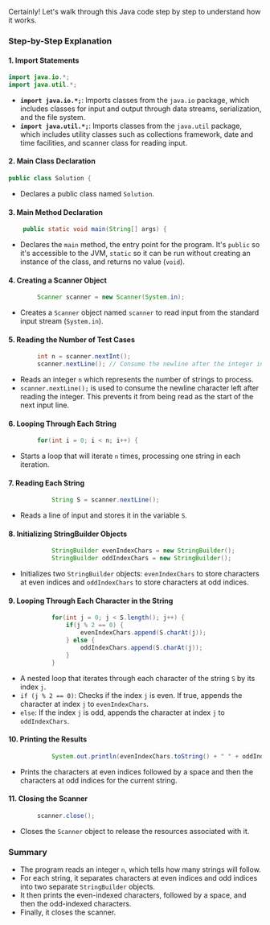 Certainly! Let's walk through this Java code step by step to understand how it works.

### Step-by-Step Explanation

#### 1. Import Statements

```java
import java.io.*;
import java.util.*;
```
- **`import java.io.*;`**: Imports classes from the `java.io` package, which includes classes for input and output through data streams, serialization, and the file system.
- **`import java.util.*;`**: Imports classes from the `java.util` package, which includes utility classes such as collections framework, date and time facilities, and scanner class for reading input.

#### 2. Main Class Declaration

```java
public class Solution {
```
- Declares a public class named `Solution`.

#### 3. Main Method Declaration

```java
    public static void main(String[] args) {
```
- Declares the `main` method, the entry point for the program. It's `public` so it's accessible to the JVM, `static` so it can be run without creating an instance of the class, and returns no value (`void`).

#### 4. Creating a Scanner Object

```java
        Scanner scanner = new Scanner(System.in);
```
- Creates a `Scanner` object named `scanner` to read input from the standard input stream (`System.in`).

#### 5. Reading the Number of Test Cases

```java
        int n = scanner.nextInt();
        scanner.nextLine(); // Consume the newline after the integer input
```
- Reads an integer `n` which represents the number of strings to process.
- `scanner.nextLine();` is used to consume the newline character left after reading the integer. This prevents it from being read as the start of the next input line.

#### 6. Looping Through Each String

```java
        for(int i = 0; i < n; i++) {
```
- Starts a loop that will iterate `n` times, processing one string in each iteration.

#### 7. Reading Each String

```java
            String S = scanner.nextLine();
```
- Reads a line of input and stores it in the variable `S`.

#### 8. Initializing StringBuilder Objects

```java
            StringBuilder evenIndexChars = new StringBuilder();
            StringBuilder oddIndexChars = new StringBuilder();
```
- Initializes two `StringBuilder` objects: `evenIndexChars` to store characters at even indices and `oddIndexChars` to store characters at odd indices.

#### 9. Looping Through Each Character in the String

```java
            for(int j = 0; j < S.length(); j++) {
                if(j % 2 == 0) {
                    evenIndexChars.append(S.charAt(j));
                } else {
                    oddIndexChars.append(S.charAt(j));
                }
            }
```
- A nested loop that iterates through each character of the string `S` by its index `j`.
- `if (j % 2 == 0)`: Checks if the index `j` is even. If true, appends the character at index `j` to `evenIndexChars`.
- `else`: If the index `j` is odd, appends the character at index `j` to `oddIndexChars`.

#### 10. Printing the Results

```java
            System.out.println(evenIndexChars.toString() + " " + oddIndexChars.toString());
```
- Prints the characters at even indices followed by a space and then the characters at odd indices for the current string.

#### 11. Closing the Scanner

```java
        scanner.close();
```
- Closes the `Scanner` object to release the resources associated with it.

### Summary
- The program reads an integer `n`, which tells how many strings will follow.
- For each string, it separates characters at even indices and odd indices into two separate `StringBuilder` objects.
- It then prints the even-indexed characters, followed by a space, and then the odd-indexed characters.
- Finally, it closes the scanner.
